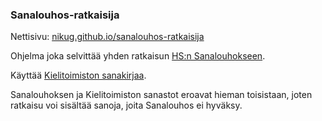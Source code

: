 ### Sanalouhos-ratkaisija

Nettisivu: [nikug.github.io/sanalouhos-ratkaisija](https://nikug.github.io/sanalouhos-ratkaisija/)

Ohjelma joka selvittää yhden ratkaisun [HS:n Sanalouhokseen](https://www.hs.fi/pelit/art-2000010229611.html).

Käyttää [Kielitoimiston sanakirjaa](https://www.kielitoimistonsanakirja.fi/#/).

Sanalouhoksen ja Kielitoimiston sanastot eroavat hieman toisistaan, joten ratkaisu voi sisältää sanoja, joita Sanalouhos ei hyväksy.
